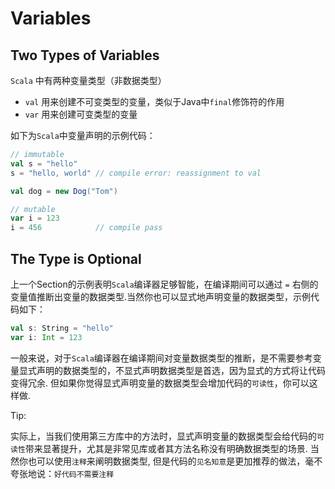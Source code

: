 # Variables

## Two Types of Variables

`Scala` 中有两种变量类型（非数据类型）

- `val` 用来创建不可变类型的变量，类似于Java中`final`修饰符的作用
- `var` 用来创建可变类型的变量

如下为`Scala`中变量声明的示例代码：

```scala
// immutable
val s = "hello"
s = "hello, world" // compile error: reassignment to val

val dog = new Dog("Tom")

// mutable
var i = 123
i = 456            // compile pass
```

## The Type is Optional

上一个Section的示例表明`Scala`编译器足够智能，在编译期间可以通过 `=` 右侧的变量值推断出变量的数据类型.当然你也可以显式地声明变量的数据类型，示例代码如下：
  
```scala
val s: String = "hello"
var i: Int = 123
```

一般来说，对于`Scala`编译器在编译期间对变量数据类型的推断，是不需要参考变量显式声明的数据类型的，不显式声明数据类型是首选，因为显式的方式将让代码变得冗余. 但如果你觉得显式声明变量的数据类型会增加代码的`可读性`，你可以这样做.

Tip:

实际上，当我们使用第三方库中的方法时，显式声明变量的数据类型会给代码的`可读性`带来显著提升，尤其是非常见库或者其方法名称没有明确数据类型的场景. 当然你也可以使用`注释`来阐明数据类型, 但是代码的`见名知意`是更加推荐的做法，毫不夸张地说：`好代码不需要注释`
